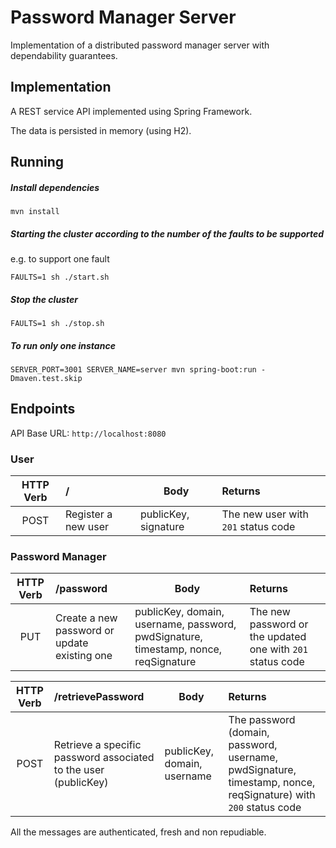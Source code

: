 # Password Manager Server

Implementation of a distributed password manager server with dependability guarantees.


## Implementation

A REST service API implemented using Spring Framework.

The data is persisted in memory (using H2).

## Running

##### Install dependencies

```
mvn install
```

##### Starting the cluster according to the number of the faults to be supported

e.g. to support one fault

```
FAULTS=1 sh ./start.sh
```

##### Stop the cluster


```
FAULTS=1 sh ./stop.sh
```

##### To run only one instance

```
SERVER_PORT=3001 SERVER_NAME=server mvn spring-boot:run -Dmaven.test.skip
```

## Endpoints

API Base URL: `http://localhost:8080`

### User

| HTTP Verb     | / | Body | Returns|
|:-------------:|:---------------------|------|:--------|
| POST          | Register a new user | publicKey, signature | The new user with `201` status code|

### Password Manager

| HTTP Verb     | /password | Body | Returns|
|:-------------:|:---------------------|------|:--------|
| PUT          | Create a new password or update existing one | publicKey, domain, username, password, pwdSignature, timestamp, nonce, reqSignature | The new password or the updated one with `201` status code |

| HTTP Verb     | /retrievePassword | Body | Returns|
|:-------------:|:---------------------|------|:--------|
| POST           | Retrieve a specific password associated to the user (publicKey) | publicKey, domain, username | The password (domain, password, username, pwdSignature, timestamp, nonce, reqSignature) with `200` status code |


All the messages are authenticated, fresh and non repudiable.

